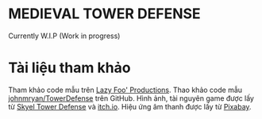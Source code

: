 # MEDIEVAL TOWER DEFENSE 
Currently W.I.P (Work in progress)
# Tài liệu tham khảo
Tham khảo code mẫu trên <a href ="https://lazyfoo.net/tutorials/SDL//" target="_blank">Lazy Foo' Productions</a>.
Thao khảo code mẫu [johnmryan/TowerDefense](https://github.com/johnmryan/TowerDefense) trên GitHub.
Hình ảnh, tài nguyên game được lấy từ <a href="https://skyel13.itch.io/simple-tower-defense" target="_blank">Skyel Tower Defense</a> và <a href="https://itch.io/" target="_blank">itch.io</a>.
Hiệu ứng âm thanh được lấy từ <a href="https://pixabay.com/" target="_blank">Pixabay</a>.
